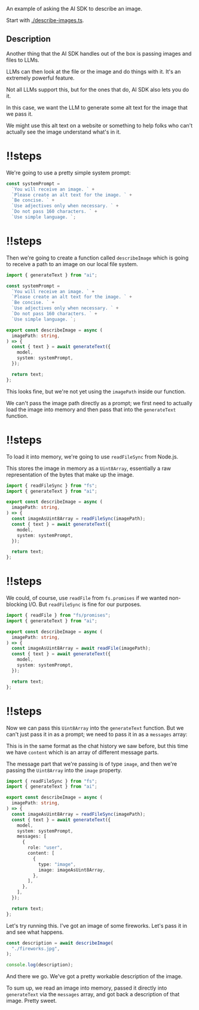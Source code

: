An example of asking the AI SDK to describe an image.

Start with [./describe-images.ts](./describe-images.ts).

## Description

Another thing that the AI SDK handles out of the box is passing images and files to LLMs.

LLMs can then look at the file or the image and do things with it. It's an extremely powerful feature.

Not all LLMs support this, but for the ones that do, AI SDK also lets you do it.

In this case, we want the LLM to generate some alt text for the image that we pass it.

We might use this alt text on a website or something to help folks who can't actually see the image understand what's in it.

<Scrollycoding>

# !!steps

We're going to use a pretty simple system prompt:

```ts ! example.ts
const systemPrompt =
  `You will receive an image. ` +
  `Please create an alt text for the image. ` +
  `Be concise. ` +
  `Use adjectives only when necessary. ` +
  `Do not pass 160 characters. ` +
  `Use simple language. `;
```

# !!steps

Then we're going to create a function called `describeImage` which is going to receive a path to an image on our local file system.

```ts ! example.ts
import { generateText } from "ai";

const systemPrompt =
  `You will receive an image. ` +
  `Please create an alt text for the image. ` +
  `Be concise. ` +
  `Use adjectives only when necessary. ` +
  `Do not pass 160 characters. ` +
  `Use simple language. `;

export const describeImage = async (
  imagePath: string,
) => {
  const { text } = await generateText({
    model,
    system: systemPrompt,
  });

  return text;
};
```

</Scrollycoding>

This looks fine, but we're not yet using the `imagePath` inside our function.

We can't pass the image path directly as a prompt; we first need to actually load the image into memory and then pass that into the `generateText` function.

<Scrollycoding>

# !!steps

To load it into memory, we're going to use `readFileSync` from Node.js.

This stores the image in memory as a `Uint8Array`, essentially a raw representation of the bytes that make up the image.

```ts ! example.ts
import { readFileSync } from "fs";
import { generateText } from "ai";

export const describeImage = async (
  imagePath: string,
) => {
  const imageAsUint8Array = readFileSync(imagePath);
  const { text } = await generateText({
    model,
    system: systemPrompt,
  });

  return text;
};
```

# !!steps

We could, of course, use `readFile` from `fs.promises` if we wanted non-blocking I/O. But `readFileSync` is fine for our purposes.

```ts ! example.ts
import { readFile } from "fs/promises";
import { generateText } from "ai";

export const describeImage = async (
  imagePath: string,
) => {
  const imageAsUint8Array = await readFile(imagePath);
  const { text } = await generateText({
    model,
    system: systemPrompt,
  });

  return text;
};
```

# !!steps

Now we can pass this `Uint8Array` into the `generateText` function. But we can't just pass it in as a prompt; we need to pass it in as a `messages` array:

This is in the same format as the chat history we saw before, but this time we have `content` which is an array of different message parts.

The message part that we're passing is of type `image`, and then we're passing the `Uint8Array` into the `image` property.

```ts ! example.ts
import { readFileSync } from "fs";
import { generateText } from "ai";

export const describeImage = async (
  imagePath: string,
) => {
  const imageAsUint8Array = readFileSync(imagePath);
  const { text } = await generateText({
    model,
    system: systemPrompt,
    messages: [
      {
        role: "user",
        content: [
          {
            type: "image",
            image: imageAsUint8Array,
          },
        ],
      },
    ],
  });

  return text;
};
```

</Scrollycoding>

Let's try running this. I've got an image of some fireworks. Let's pass it in and see what happens.

```ts
const description = await describeImage(
  "./fireworks.jpg",
);

console.log(description);
```

And there we go. We've got a pretty workable description of the image.

To sum up, we read an image into memory, passed it directly into `generateText` via the `messages` array, and got back a description of that image. Pretty sweet.
